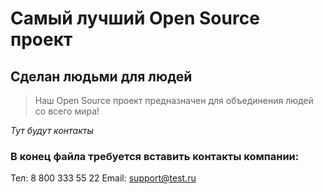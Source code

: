 # Самый лучший Open Source проект

## Сделан людьми для людей

> Наш Open Source проект предназначен для объединения людей со всего мира!

_Тут будут контакты_
### В конец файла требуется вставить контакты компании:

Тел: 8 800 333 55 22
Email: support@test.ru
